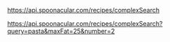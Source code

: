 https://api.spoonacular.com/recipes/complexSearch

https://api.spoonacular.com/recipes/complexSearch?query=pasta&maxFat=25&number=2